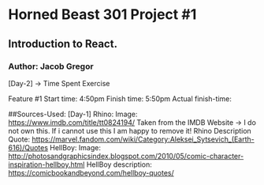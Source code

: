 # Horned Beast 301 Project #1
## Introduction to React.
### Author: Jacob Gregor

[Day-2] -> Time Spent Exercise

Feature #1
Start time: 4:50pm
Finish time: 5:50pm
Actual finish-time: 






##Sources-Used:
[Day-1]
Rhino:
Image: https://www.imdb.com/title/tt0824194/
Taken from the IMDB Website -> I do not own this. If i cannot use this I am happy to remove it!
Rhino Description Quote: https://marvel.fandom.com/wiki/Category:Aleksei_Sytsevich_(Earth-616)/Quotes
HellBoy:
Image: http://photosandgraphicsindex.blogspot.com/2010/05/comic-character-inspiration-hellboy.html
HellBoy description: https://comicbookandbeyond.com/hellboy-quotes/

